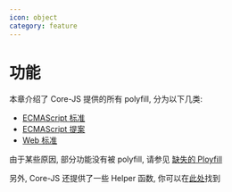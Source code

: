 ```yaml
---
icon: object
category: feature
---
```


# 功能

本章介绍了 Core-JS 提供的所有 polyfill, 分为以下几类:

- [ECMAScript 标准](es-standard/README.md)
- [ECMAScript 提案](es-proposal/README.md)
- [Web 标准](web-standard/README.md)

由于某些原因, 部分功能没有被 polyfill, 请参见 [缺失的 Ployfill](missing-polyfills.md)

另外, Core-JS 还提供了一些 Helper 函数, 你可以在[此处](helper/README.md)找到
